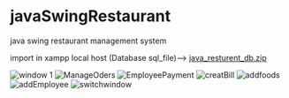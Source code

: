 # javaSwingRestaurant
java swing restaurant management system

import in xampp local host (Database sql_file)--> [java_resturent_db.zip](https://github.com/gihanjayakuru/javaSwingRestaurant/files/5902082/java_resturent_db.zip)

![window 1](https://user-images.githubusercontent.com/56676369/106419542-b2010400-647e-11eb-8090-71a7f062e35c.PNG)
![ManageOders](https://user-images.githubusercontent.com/56676369/106419508-a281bb00-647e-11eb-8b1b-a1403aa7026c.PNG)
![EmployeePayment](https://user-images.githubusercontent.com/56676369/106419515-a57cab80-647e-11eb-88d8-6985798735cd.PNG)
![creatBill](https://user-images.githubusercontent.com/56676369/106419524-a8779c00-647e-11eb-8b66-5f395f129295.PNG)
![addfoods](https://user-images.githubusercontent.com/56676369/106419526-aa415f80-647e-11eb-9dfb-3fc81b2f537d.PNG)
![addEmployee](https://user-images.githubusercontent.com/56676369/106419531-ac0b2300-647e-11eb-9455-7b3912ba3c6c.PNG)
![switchwindow](https://user-images.githubusercontent.com/56676369/106419535-ae6d7d00-647e-11eb-9db8-1a9fac458dff.PNG)



